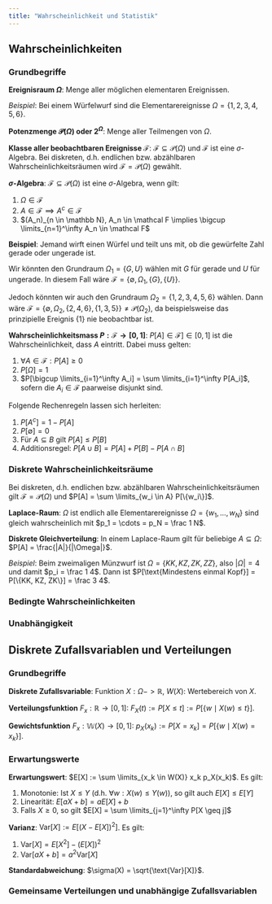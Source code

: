 ```yaml
---
title: "Wahrscheinlichkeit und Statistik"
---
```


## Wahrscheinlichkeiten

### Grundbegriffe

**Ereignisraum $\Omega$**: Menge aller möglichen elementaren Ereignissen.
  
*Beispiel*: Bei einem Würfelwurf sind die Elementarereignisse $\Omega = \{1, 2, 3, 4, 5, 6\}$.

**Potenzmenge $\mathcal P(\Omega)$ oder $2^\Omega$**: Menge aller Teilmengen von $\Omega$.

**Klasse aller beobachtbaren Ereignisse $\mathcal F$**: $\mathcal F \subseteq \mathcal P(\Omega)$ und $\mathcal F$ ist eine $\sigma$-Algebra. Bei diskreten, d.h. endlichen bzw. abzählbaren Wahrscheinlichkeitsräumen wird $\mathcal F = \mathcal P(\Omega)$ gewählt.

**$\sigma$-Algebra**: $\mathcal F \subseteq \mathcal P(\Omega)$ ist eine $\sigma$-Algebra, wenn gilt:

1. $\Omega \in \mathcal F$
2. $A \in \mathcal F \implies A^c \in \mathcal F$
3. $(A_n)_{n \in \mathbb N}, A_n \in \mathcal F \implies \bigcup \limits_{n=1}^\infty A_n \in \mathcal F$

**Beispiel**: Jemand wirft einen Würfel und teilt uns mit, ob die gewürfelte Zahl gerade oder ungerade ist.

Wir könnten den Grundraum $\Omega_1 = \{G, U\}$ wählen mit $G$ für gerade und $U$ für ungerade. In diesem Fall wäre $\mathcal F = \{\emptyset, \Omega_1, \{G\}, \{U\}\}$.

Jedoch könnten wir auch den Grundraum $\Omega_2 = \{1, 2, 3, 4, 5, 6\}$ wählen. Dann wäre $\mathcal F = \{\emptyset, \Omega_2, \{2, 4, 6\}, \{1, 3, 5\}\} \neq \mathcal P(\Omega_2)$, da beispielsweise das prinzipielle Ereignis $\{1\}$ nie beobachtbar ist.

**Wahrscheinlichkeitsmass $P: \mathcal F \to [0, 1]$**: $P[A] \in \mathcal F] \in [0, 1]$ ist die Wahrscheinlichkeit, dass $A$ eintritt. Dabei muss gelten:

1. $\forall A \in \mathcal F: P[A] \geq 0$
2. $P[\Omega] = 1$
3. $P[\bigcup \limits_{i=1}^\infty A_i] = \sum \limits_{i=1}^\infty P[A_i]$, sofern die $A_i \in \mathcal F$ paarweise disjunkt sind.

Folgende Rechenregeln lassen sich herleiten:

1. $P[A^c] = 1 - P[A]$
2. $P[\emptyset] = 0$
3. Für $A \subseteq B$ gilt $P[A] \leq P[B]$
4. Additionsregel: $P[A \cup B] = P[A] + P[B] - P[A \cap B]$

### Diskrete Wahrscheinlichkeitsräume

Bei diskreten, d.h. endlichen bzw. abzählbaren Wahrscheinlichkeitsräumen gilt $\mathcal F = \mathcal P(\Omega)$ und $P[A] = \sum \limits_{w_i \in A} P[\{w_i\}]$.

**Laplace-Raum**: $\Omega$ ist endlich alle Elementarereignisse $\Omega = \{w_1, \ldots, w_N\}$ sind gleich wahrscheinlich mit $p_1 = \cdots = p_N = \frac 1 N$.

**Diskrete Gleichverteilung**: In einem Laplace-Raum gilt für beliebige $A \subseteq \Omega$: $P[A] = \frac{|A|}{|\Omega|}$.

*Beispiel*: Beim zweimaligen Münzwurf ist $\Omega = \{KK, KZ, ZK, ZZ\}$, also $|\Omega| = 4$ und damit $p_i = \frac 1 4$. Dann ist $P[\text{Mindestens einmal Kopf}] = P[\{KK, KZ, ZK\}] = \frac 3 4$.

### Bedingte Wahrscheinlichkeiten

### Unabhängigkeit

## Diskrete Zufallsvariablen und Verteilungen

### Grundbegriffe

**Diskrete Zufallsvariable**: Funktion $X: \Omega -> \mathbb R$, $W(X)$: Wertebereich von $X$.

**Verteilungsfunktion** $F_x: \mathbb R \to [0, 1]$: $F_X(t) := P[X \leq t] := P[\{w \mid X(w) \leq t\}]$.

**Gewichtsfunktion** $F_x: \mathbb W(X) \to [0, 1]$: $p_X(x_k) := P[X = x_k] = P[\{w \mid X(w) = x_k\}]$.

### Erwartungswerte

**Erwartungswert**: $E[X] := \sum \limits_{x_k \in W(X)} x_k p_X(x_k)$. Es gilt:

1. Monotonie: Ist $X \leq Y$ (d.h. $\forall w: X(w) \leq Y(w)$), so gilt auch $E[X] \leq E[Y]$
2. Linearität: $E[aX + b] = a E[X] + b$
3. Falls $X \geq 0$, so gilt $E[X] = \sum \limits_{j=1}^\infty P[X \geq j]$

**Varianz**: $\text{Var}[X] := E[(X - E[X])^2]$. Es gilt:

1. $\text{Var}[X] = E[X^2] - (E[X])^2$
2. $\text{Var}[aX + b] = a^2 \text{Var}[X]$

**Standardabweichung**: $\sigma(X) = \sqrt{\text{Var}[X]}$.

### Gemeinsame Verteilungen und unabhängige Zufallsvariablen